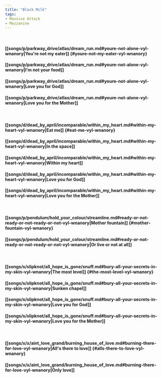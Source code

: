 ```yaml
---
title: "Black Milk"
tags:
- Massive Attack
- Mezzanine
---
```

&nbsp;
#### [[songs/p/parkway_drive/atlas/dream_run.md#youre-not-alone-vyl-wnanory|You're not my eater]] {#youre-not-my-eater-vyl-wnanory}
#### [[songs/p/parkway_drive/atlas/dream_run.md#youre-not-alone-vyl-wnanory|I'm not your food]]
#### [[songs/p/parkway_drive/atlas/dream_run.md#youre-not-alone-vyl-wnanory|Love you for God]]
#### [[songs/p/parkway_drive/atlas/dream_run.md#youre-not-alone-vyl-wnanory|Love you for the Mother]]
&nbsp;
#### [[songs/d/dead_by_april/incomparable/within_my_heart.md#within-my-heart-vyl-wnanory|Eat me]] {#eat-me-vyl-wnanory}
#### [[songs/d/dead_by_april/incomparable/within_my_heart.md#within-my-heart-vyl-wnanory|In the space]]
#### [[songs/d/dead_by_april/incomparable/within_my_heart.md#within-my-heart-vyl-wnanory|Within my heart]]
#### [[songs/d/dead_by_april/incomparable/within_my_heart.md#within-my-heart-vyl-wnanory|Love you for God]]
#### [[songs/d/dead_by_april/incomparable/within_my_heart.md#within-my-heart-vyl-wnanory|Love you for the Mother]]
&nbsp;
#### [[songs/p/pendulum/hold_your_colour/streamline.md#ready-or-not-ready-or-not-ready-or-not-vyl-wnanory|Mother fountain]] {#mother-fountain-vyl-wnanory}
#### [[songs/p/pendulum/hold_your_colour/streamline.md#ready-or-not-ready-or-not-ready-or-not-vyl-wnanory|Or live or not at all]]
&nbsp;
#### [[songs/s/slipknot/all_hope_is_gone/snuff.md#bury-all-your-secrets-in-my-skin-vyl-wnanory|The most level]] {#the-most-level-vyl-wnanory}
#### [[songs/s/slipknot/all_hope_is_gone/snuff.md#bury-all-your-secrets-in-my-skin-vyl-wnanory|Sunken chapel]]
#### [[songs/s/slipknot/all_hope_is_gone/snuff.md#bury-all-your-secrets-in-my-skin-vyl-wnanory|Love you for God]]
#### [[songs/s/slipknot/all_hope_is_gone/snuff.md#bury-all-your-secrets-in-my-skin-vyl-wnanory|Love you for the Mother]]
&nbsp;
#### [[songs/x/x/aint_love_grand/burning_house_of_love.md#burning-there-for-love-vyl-wnanory|All's there to love]] {#alls-there-to-love-vyl-wnanory}
#### [[songs/x/x/aint_love_grand/burning_house_of_love.md#burning-there-for-love-vyl-wnanory|Only love]]
